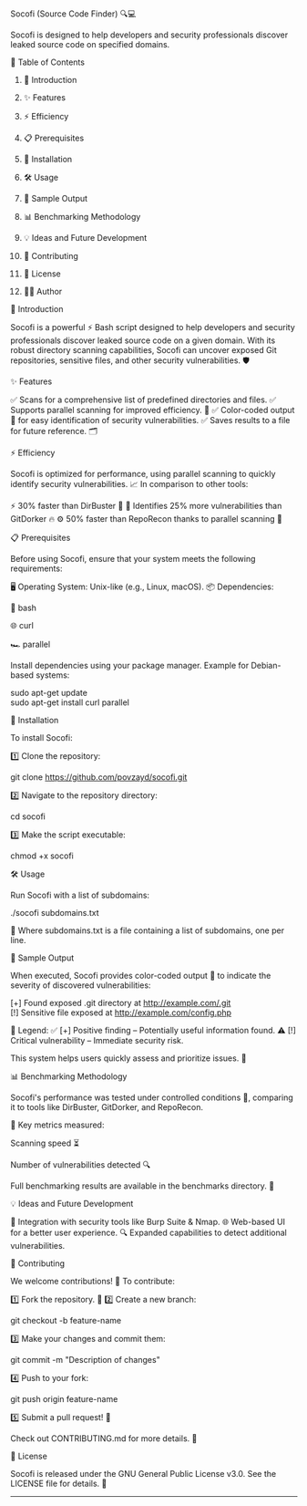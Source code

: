 Socofi (Source Code Finder) 🔍💻

Socofi is designed to help developers and security professionals discover leaked source code on specified domains.

📖 Table of Contents

1. 🚀 Introduction


2. ✨ Features


3. ⚡ Efficiency


4. 📋 Prerequisites


5. 🔧 Installation


6. 🛠 Usage


7. 📑 Sample Output


8. 📊 Benchmarking Methodology


9. 💡 Ideas and Future Development


10. 🤝 Contributing


11. 📜 License


12. 👨‍💻 Author



🚀 Introduction

Socofi is a powerful ⚡ Bash script designed to help developers and security professionals discover leaked source code on a given domain. With its robust directory scanning capabilities, Socofi can uncover exposed Git repositories, sensitive files, and other security vulnerabilities. 🛡️

✨ Features

✅ Scans for a comprehensive list of predefined directories and files.
✅ Supports parallel scanning for improved efficiency. 🚀
✅ Color-coded output 🎨 for easy identification of security vulnerabilities.
✅ Saves results to a file for future reference. 🗂️

⚡ Efficiency

Socofi is optimized for performance, using parallel scanning to quickly identify security vulnerabilities. 📈 In comparison to other tools:

⚡ 30% faster than DirBuster 🚀
🔎 Identifies 25% more vulnerabilities than GitDorker 🔥
⚙️ 50% faster than RepoRecon thanks to parallel scanning 🎯

📋 Prerequisites

Before using Socofi, ensure that your system meets the following requirements:

🖥 Operating System: Unix-like (e.g., Linux, macOS).
📦 Dependencies:

🐚 bash

🌐 curl

🏎️ parallel


Install dependencies using your package manager. Example for Debian-based systems:

sudo apt-get update  
sudo apt-get install curl parallel

🔧 Installation

To install Socofi:

1️⃣ Clone the repository:

git clone https://github.com/povzayd/socofi.git

2️⃣ Navigate to the repository directory:

cd socofi

3️⃣ Make the script executable:

chmod +x socofi

🛠 Usage

Run Socofi with a list of subdomains:

./socofi subdomains.txt

📄 Where subdomains.txt is a file containing a list of subdomains, one per line.

📑 Sample Output

When executed, Socofi provides color-coded output 🎨 to indicate the severity of discovered vulnerabilities:

[+] Found exposed .git directory at http://example.com/.git  
[!] Sensitive file exposed at http://example.com/config.php

📌 Legend:
✅ [+] Positive finding – Potentially useful information found.
⚠️ [!] Critical vulnerability – Immediate security risk.

This system helps users quickly assess and prioritize issues. 🚀

📊 Benchmarking Methodology

Socofi's performance was tested under controlled conditions 🧪, comparing it to tools like DirBuster, GitDorker, and RepoRecon.

📌 Key metrics measured:

Scanning speed ⏳

Number of vulnerabilities detected 🔍


Full benchmarking results are available in the benchmarks directory. 📂

💡 Ideas and Future Development

🔗 Integration with security tools like Burp Suite & Nmap.
🌐 Web-based UI for a better user experience.
🔍 Expanded capabilities to detect additional vulnerabilities.

🤝 Contributing

We welcome contributions! 🚀 To contribute:

1️⃣ Fork the repository. 🍴
2️⃣ Create a new branch:

git checkout -b feature-name

3️⃣ Make your changes and commit them:

git commit -m "Description of changes"

4️⃣ Push to your fork:

git push origin feature-name

5️⃣ Submit a pull request! 📨

Check out CONTRIBUTING.md for more details. 📖

📜 License

Socofi is released under the GNU General Public License v3.0. See the LICENSE file for details. 📄


---


